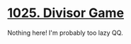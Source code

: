 [1025. Divisor Game](https://leetcode.com/problems/divisor-game)
===
Nothing here! I'm probably too lazy QQ.
